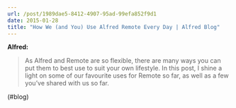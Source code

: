 ```yaml
---
url: /post/1989dae5-8412-4907-95ad-99efa852f9d1
date: 2015-01-28
title: "How We (and You) Use Alfred Remote Every Day | Alfred Blog"
---
```


**Alfred:**



> As Alfred and Remote are so flexible, there are many ways you can put them to best use to suit your own lifestyle. In this post, I shine a light on some of our favourite uses for Remote so far, as well as a few you’ve shared with us so far. 



(#blog)
